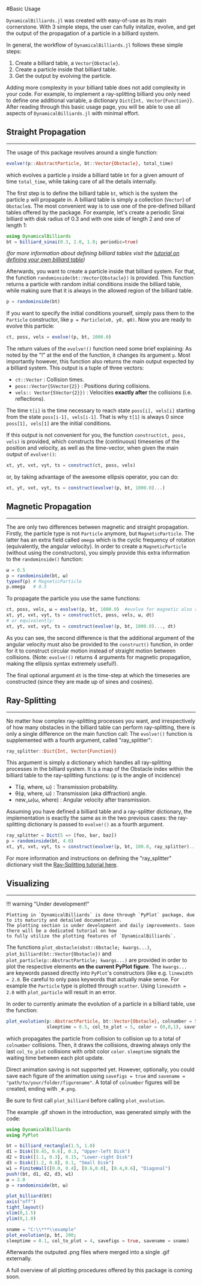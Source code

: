 #Basic Usage

`DynamicalBilliards.jl` was created with easy-of-use as its main cornerstone. 
With 3 simple steps, the user can fully initalize, evolve, and get the output of the propagation of a particle in a billiard system.

In general, the workflow of `DynamicalBilliards.jl` follows these simple steps:
1. Create a billiard table, a `Vector{Obstacle}`.
2. Create a particle inside that billiard table.
3. Get the output by evolving the particle.

Adding more complexity in your billiard table does not add complexity in your code. For example, to implement a ray-splitting billiard
you only need to define one additional variable, a dictionary `Dict{Int, Vector{Function}}`. After reading through this basic usage page, 
you will be able to use all aspects of `DynamicalBilliards.jl` with minimal effort.

## Straight Propagation

---

The usage of this package revolves around a single function: 
```julia
evolve!(p::AbstractParticle, bt::Vector{Obstacle}, total_time)
```
which evolves a particle `p` inside a billiard table `bt` for a given amount of time `total_time`, 
while taking care of all the details internally. 

The first step is to define the billiard table `bt`, which is the system the particle `p` will propagate in. 
A billiard table is simply a collection (`Vector`) of `Obstacle`s. The most convenient way is to use 
one of the pre-defined billiard tables offered by the package. For example, let's create a periodic Sinai 
billiard with disk radius of 0.3 and with one side of length 2 and one of length 1:
```julia
using DynamicalBilliards
bt = billiard_sinai(0.3, 2.0, 1.0; periodic=true)
```
*(for more information about defining billiard tables visit the [tutorial on defining your own billiard table](/tutorials/billiard_table))*

Afterwards, you want to create a particle inside that billiard system. 
For that, the function `randominside(bt::Vector{Obstacle})` is provided. 
This function returns a particle with random initial conditions inside the billiard table, 
while making sure that it is always in the allowed region of the billiard table.
```julia
p = randominside(bt)
```
If you want to specify the initial conditions yourself, simply pass them to the `Particle` constructor, like `p = Particle(x0, y0, φ0)`.
Now you are ready to evolve this particle:
```julia
ct, poss, vels = evolve!(p, bt, 1000.0)
```
The return values of the `evolve!()` function need some brief explaining: As noted by the "!" at the end of the function, 
it changes its argument `p`.
Most importantly however, this function also returns the main output expected by a billiard
system. This output is a tuple of three vectors:
* `ct::Vector` : Collision times.
* `poss::Vector{SVector{2}}` : Positions during collisions.
* `vels:: Vector{SVector{2}})` : Velocities **exactly after** the collisions (i.e. reflections).

The time `t[i]` is the time necessary to reach state `poss[i], vels[i]` starting from the
state `poss[i-1], vels[i-1]`. That is why `t[1]` is always 0 since `poss[1], vels[1]` are
the initial conditions.

If this output is not convenient for you, the function `construct(ct, poss, vels)` is provided, 
which constructs the (continuous) timeseries of the position and velocity, as well as the time-vector, when given the main output of `evolve!()`:
```julia
xt, yt, vxt, vyt, ts = construct(ct, poss, vels)
```
or, by taking advantage of the awesome ellipsis operator, you can do:
```julia
xt, yt, vxt, vyt, ts = construct(evolve!(p, bt, 1000.0)...)
```

## Magnetic Propagation

---

The are only two differences between magnetic and straight propagation. 
Firstly, the particle type is not `Particle` anymore, but `MagneticParticle`. 
The latter has an extra field called `omega` which is the cyclic frequency of rotation 
(equivalently, the angular velocity). In order to create a `MagneticParticle` (without using the constructors), 
you simply provide this extra information to the `randominside()` function:
```julia
ω = 0.5
p = randominside(bt, ω)
typeof(p) # MagneticParticle
p.omega   # 0.5
```
To propagate the particle you use the same functions:
```julia
ct, poss, vels, ω = evolve!(p, bt, 1000.0)  #evolve for magnetic also returns ω
xt, yt, vxt, vyt, ts = construct(ct, poss, vels, ω, dt)
# or equivalently: 
xt, yt, vxt, vyt, ts = construct(evolve!(p, bt, 1000.0)..., dt)
```
As you can see, the second difference is that the additional argument of the angular velocity must also be provided 
to the `construct()` function, in order for it to construct circular motion instead of straight motion between collisions. 
(Note: `evolve!()` returns 4 arguments for magnetic propagation, making the ellipsis syntax extremely useful!).

The final optional argument `dt` is the time-step at which the timeseries are constructed 
(since they are made up of sines and cosines).


## Ray-Splitting

---

No matter how complex ray-splitting processes you want, and irrespectively of
how many obstacles in the billiard table can perform ray-splitting, there is only
a single difference on the main function call:
The `evolve!()` function is supplemented with a fourth argument, called "ray_splitter":
```julia
ray_splitter::Dict{Int, Vector{Function}}
```
This argument is simply a dictionary which handles all ray-splitting processes in the billiard system.
It is a map of the Obstacle index within the billiard table to the
ray-splitting functions: (φ is the angle of incidence)
* T(φ, where, ω) : Transmission probability.
* θ(φ, where, ω) : Transmission (aka diffraction) angle.
* new_ω(ω, where) : Angular velocity after transmission.

Assuming you have defined a billiard table and a ray-splitter dictionary, the implementation is exactly the same as in the two previous cases: the ray-splitting dictionary is passed to `evolve!()` as a fourth argument.
```julia
ray_splitter = Dict(5 => [foo, bar, baz])
p = randominside(bt, 4.0)
xt, yt, vxt, vyt, ts = construct(evolve!(p, bt, 100.0, ray_splitter)..., dt = 0.01)
```

For more information and instructions on defining the "ray_splitter" dictionary visit the [Ray-Splitting tutorial here](/tutorials/ray-splitting).

## Visualizing

---
!!! warning "Under development!"

    Plotting in `DynamicalBilliards` is done through `PyPlot` package, due to its maturity and detailed documentation.
    The plotting section is under development and daily improvements. Soon there will be a dedicated tutorial on how
    to fully utilize the plotting features of `DynamicalBilliards`.


The functions `plot_obstacle(obst::Obstacle; kwargs...)`, `plot_billiard(bt::Vector{Obstacle})` and `plot_particle(p::AbstractParticle; kwargs...)` are provided in order to plot the respective elements **on the current PyPlot figure**. The `kwargs...` are keywords passed directly into `PyPlot`'s constructors (like e.g. `linewidth = 2.0`. Be careful to only pass keywords that actually make sense. For example the `Particle` type is plotted through `scatter`. Using `linewidth = 2.0` with `plot_particle` will result in an error.

In order to currently animate the evolution of a particle in a billiard table, use the function:
```julia
plot_evolution(p::AbstractParticle, bt::Vector{Obstacle}, colnumber = 50;
               sleeptime = 0.5, col_to_plot = 5, color = (0,0,1), savefigs = false, savename = "")
```
which propagates the particle from collision to collision up to a total of `colnumber` collisions. Then, it draws the collisions, drawing always only the last `col_to_plot` collisions with orbit color `color`.  `sleeptime` signals the waiting time between each plot update.

Direct animation saving is not supported yet. However, optionally, you could save each figure of the animation using `savefigs = true` and `savename = "path/to/your/folder/figurename"`. A total of `colnumber` figures will be created, ending with `_#.png`.

Be sure to first call `plot_billiard` before calling `plot_evolution`.

The example .gif shown in the introduction, was generated simply with the code:
```julia
using DynamicalBilliards
using PyPlot

bt = billiard_rectangle(1.5, 1.0)
d1 = Disk([0.45, 0.6], 0.3, "Upper-left Disk")
d2 = Disk([1.1, 0.3], 0.15, "Lower-right Disk")
d3 = Disk([1.2, 0.8], 0.1, "Small Disk")
w1 = FiniteWall([0.0, 0.4], [0.6,0.0], [0.4,0.6], "Diagonal")
push!(bt, d1, d2, d3, w1)
ω = 2.0
p = randominside(bt, ω)

plot_billiard(bt)
axis("off")
tight_layout()
xlim(0,1.5)
ylim(0,1.0)

sname = "C:\\***\\example"
plot_evolution(p, bt, 200;
sleeptime = 0.1, col_to_plot = 4, savefigs = true, savename = sname)
```
Afterwards the outputed .png files where merged into a single .gif externally.

A full overview of all plotting procedures offered by this package is coming soon.
